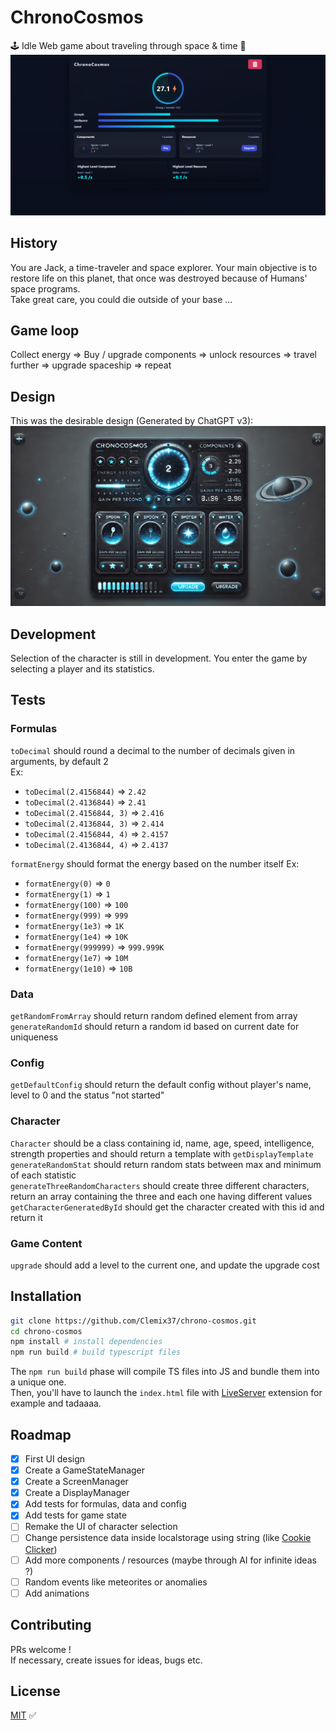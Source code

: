 # ChronoCosmos

🕹️ Idle Web game about traveling through space & time 🚀
![ChronoCosmos](https://github.com/Clemix37/chrono-cosmos/blob/main/img/chrono_cosmos_v0.5.png?raw=true)

## History

You are Jack, a time-traveler and space explorer. Your main objective is to restore life on this planet, that once was destroyed because of Humans' space programs.  
Take great care, you could die outside of your base ...

## Game loop

Collect energy => Buy / upgrade components => unlock resources => travel further => upgrade spaceship => repeat

## Design

This was the desirable design (Generated by ChatGPT v3):  
![ChronoCosmos](https://github.com/Clemix37/chrono-cosmos/blob/main/img/maquette_dall_e_chatgpt.png?raw=true)

## Development

Selection of the character is still in development.
You enter the game by selecting a player and its statistics.

## Tests

### Formulas

`toDecimal` should round a decimal to the number of decimals given in arguments, by default 2  
Ex:

-   `toDecimal(2.4156844)` => `2.42`
-   `toDecimal(2.4136844)` => `2.41`
-   `toDecimal(2.4156844, 3)` => `2.416`
-   `toDecimal(2.4136844, 3)` => `2.414`
-   `toDecimal(2.4156844, 4)` => `2.4157`
-   `toDecimal(2.4136844, 4)` => `2.4137`

`formatEnergy` should format the energy based on the number itself
Ex:

-   `formatEnergy(0)` => `0`
-   `formatEnergy(1)` => `1`
-   `formatEnergy(100)` => `100`
-   `formatEnergy(999)` => `999`
-   `formatEnergy(1e3)` => `1K`
-   `formatEnergy(1e4)` => `10K`
-   `formatEnergy(999999)` => `999.999K`
-   `formatEnergy(1e7)` => `10M`
-   `formatEnergy(1e10)` => `10B`

### Data

`getRandomFromArray` should return random defined element from array  
`generateRandomId` should return a random id based on current date for uniqueness

### Config

`getDefaultConfig` should return the default config without player's name, level to 0 and the status "not started"

### Character

`Character` should be a class containing id, name, age, speed, intelligence, strength properties and should return a template with `getDisplayTemplate`  
`generateRandomStat` should return random stats between max and minimum of each statistic  
`generateThreeRandomCharacters` should create three different characters, return an array containing the three and each one having different values  
`getCharacterGeneratedById` should get the character created with this id and return it

### Game Content

`upgrade` should add a level to the current one, and update the upgrade cost

## Installation

```bash
git clone https://github.com/Clemix37/chrono-cosmos.git
cd chrono-cosmos
npm install # install dependencies
npm run build # build typescript files
```

The `npm run build` phase will compile TS files into JS and bundle them into a unique one.  
Then, you'll have to launch the `index.html` file with [LiveServer](https://marketplace.visualstudio.com/items?itemName=ritwickdey.LiveServer) extension for example and tadaaaa.

## Roadmap

-   [x] First UI design
-   [x] Create a GameStateManager
-   [x] Create a ScreenManager
-   [x] Create a DisplayManager
-   [x] Add tests for formulas, data and config
-   [x] Add tests for game state
-   [ ] Remake the UI of character selection
-   [ ] Change persistence data inside localstorage using string (like [Cookie Clicker](https://orteil.dashnet.org/cookieclicker/))
-   [ ] Add more components / resources (maybe through AI for infinite ideas ?)
-   [ ] Random events like meteorites or anomalies
-   [ ] Add animations

## Contributing

PRs welcome !  
If necessary, create issues for ideas, bugs etc.

## License

[MIT](https://choosealicense.com/licenses/mit/) ✅
